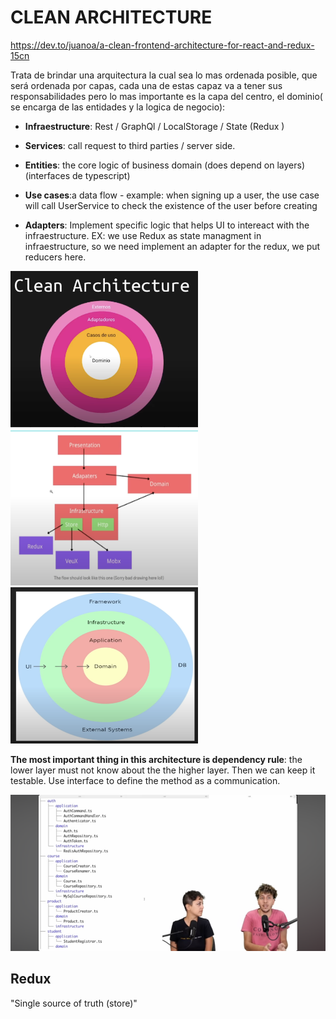 # CLEAN ARCHITECTURE

<https://dev.to/juanoa/a-clean-frontend-architecture-for-react-and-redux-15cn>

Trata de brindar una arquitectura la cual sea lo mas ordenada posible, que será ordenada por capas, cada una de estas capaz 
va a tener sus responsabilidades pero lo mas importante es la capa del centro, el dominio( se encarga de las entidades y la logica de negocio):

* **Infraestructure**: Rest / GraphQl / LocalStorage / State (Redux )

* **Services**: call request to third parties / server side.

* **Entities**: the core logic of business domain (does depend on layers) (interfaces de typescript)

* **Use cases**:a data flow - example: when signing up a user, the use case will call UserService to check the
existence of the user before creating

* **Adapters**: Implement specific logic that helps UI  to intereact with the infraestructure. EX: we use Redux as 
state managment in infraestructure, so we need implement an adapter for the redux, we put reducers here.

<img src='./src/assets/Screenshot%202023-11-27%20at%206.07.00%20AM.png' width='300' height='250'>
<img src='./src/assets/clean_arch.png' width='300' height='250'>
<img src='./src/assets/clean_arch2.png' width='300' height='250'>

**The most important thing in this architecture is dependency rule**: the lower layer must not know about the the higher layer.
Then we can keep it testable. Use interface to define the method as a communication.

<img src='./src/assets/IMG_3365.PNG' width='550' height='250'>

## Redux

"Single source of truth (store)"

